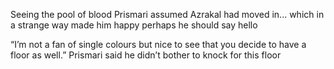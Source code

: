 Seeing the pool of blood Prismari assumed Azrakal had moved in... which in a strange way made him happy perhaps he should say hello 

“I’m not a fan of single colours but nice to see that you decide to have a floor as well.” Prismari said he didn’t bother to knock for this floor